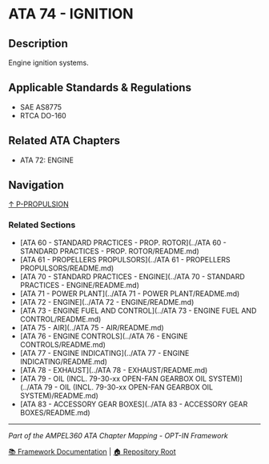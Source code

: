 # ATA 74 - IGNITION

## Description

Engine ignition systems.

## Applicable Standards & Regulations

- SAE AS8775
- RTCA DO-160

## Related ATA Chapters

- ATA 72: ENGINE

## Navigation

[↑ P-PROPULSION](../README.md)

### Related Sections

- [ATA 60 - STANDARD PRACTICES - PROP. ROTOR](../ATA 60 - STANDARD PRACTICES - PROP. ROTOR/README.md)
- [ATA 61 - PROPELLERS PROPULSORS](../ATA 61 - PROPELLERS PROPULSORS/README.md)
- [ATA 70 - STANDARD PRACTICES - ENGINE](../ATA 70 - STANDARD PRACTICES - ENGINE/README.md)
- [ATA 71 - POWER PLANT](../ATA 71 - POWER PLANT/README.md)
- [ATA 72 - ENGINE](../ATA 72 - ENGINE/README.md)
- [ATA 73 - ENGINE FUEL AND CONTROL](../ATA 73 - ENGINE FUEL AND CONTROL/README.md)
- [ATA 75 - AIR](../ATA 75 - AIR/README.md)
- [ATA 76 - ENGINE CONTROLS](../ATA 76 - ENGINE CONTROLS/README.md)
- [ATA 77 - ENGINE INDICATING](../ATA 77 - ENGINE INDICATING/README.md)
- [ATA 78 - EXHAUST](../ATA 78 - EXHAUST/README.md)
- [ATA 79 - OIL (INCL. 79-30-xx OPEN-FAN GEARBOX OIL SYSTEM)](../ATA 79 - OIL (INCL. 79-30-xx OPEN-FAN GEARBOX OIL SYSTEM)/README.md)
- [ATA 83 - ACCESSORY GEAR BOXES](../ATA 83 - ACCESSORY GEAR BOXES/README.md)

---

*Part of the AMPEL360 ATA Chapter Mapping - OPT-IN Framework*

[📚 Framework Documentation](../../README.md) | [🏠 Repository Root](../../../README.md)

